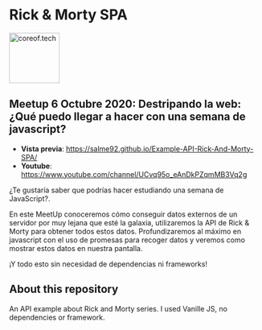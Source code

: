 # Rick & Morty SPA

<img src="https://www.coreof.tech/branding/logo.png" width="100" title="coreof.tech" alt="coreof.tech">

## Meetup 6 Octubre 2020: Destripando la web: ¿Qué puedo llegar a hacer con una semana de javascript?

* **Vista previa**: https://salme92.github.io/Example-API-Rick-And-Morty-SPA/
* **Youtube**: https://www.youtube.com/channel/UCvq95o_eAnDkPZqmMB3Vq2g

¿Te gustaría saber que podrías hacer estudiando una semana de JavaScript?.

En este MeetUp conoceremos cómo conseguir datos externos de un servidor por muy lejana que esté la galaxia, utilizaremos la API de Rick & Morty para obtener todos estos datos.
Profundizaremos al máximo en javascript con el uso de promesas para recoger datos y veremos como mostrar estos datos en nuestra pantalla.

¡Y todo esto sin necesidad de dependencias ni frameworks!

## About this repository

An API example about Rick and Morty series. I used Vanille JS, no dependencies or framework.

